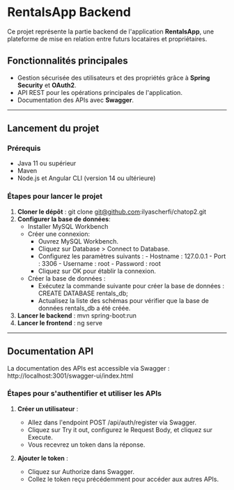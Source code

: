 # RentalsApp Backend

Ce projet représente la partie backend de l'application **RentalsApp**, une plateforme de mise en relation entre futurs locataires et propriétaires.

## **Fonctionnalités principales**
- Gestion sécurisée des utilisateurs et des propriétés grâce à **Spring Security** et **OAuth2**.
- API REST pour les opérations principales de l'application.
- Documentation des APIs avec **Swagger**.

---

## **Lancement du projet**

### **Prérequis**
- Java 11 ou supérieur
- Maven
- Node.js et Angular CLI (version 14 ou ultérieure)

### **Étapes pour lancer le projet**

1. **Cloner le dépôt** :
   git clone git@github.com:ilyascherfi/chatop2.git
2. **Configurer la base de données**:
   - Installer MySQL Workbench
   - Créer une connexion:
        - Ouvrez MySQL Workbench.
        - Cliquez sur Database > Connect to Database.
        - Configurez les paramètres suivants :
              - Hostname : 127.0.0.1
              - Port : 3306
              - Username : root
              - Password : root
        - Cliquez sur OK pour établir la connexion.
   - Créer la base de données :
        - Exécutez la commande suivante pour créer la base de données : CREATE DATABASE rentals_db;
        - Actualisez la liste des schémas pour vérifier que la base de données rentals_db a été créée.
4. **Lancer le backend** :
   mvn spring-boot:run
5. **Lancer le frontend** :
   ng serve

---

## **Documentation API**

La documentation des APIs est accessible via Swagger : http://localhost:3001/swagger-ui/index.html

### **Étapes pour s'authentifier et utiliser les APIs**

1. **Créer un utilisateur** :
   - Allez dans l'endpoint POST /api/auth/register via Swagger.
   - Cliquez sur Try it out, configurez le Request Body, et cliquez sur Execute.
   - Vous recevrez un token dans la réponse.

2. **Ajouter le token** :
   - Cliquez sur Authorize dans Swagger.
   - Collez le token reçu précédemment pour accéder aux autres APIs.
